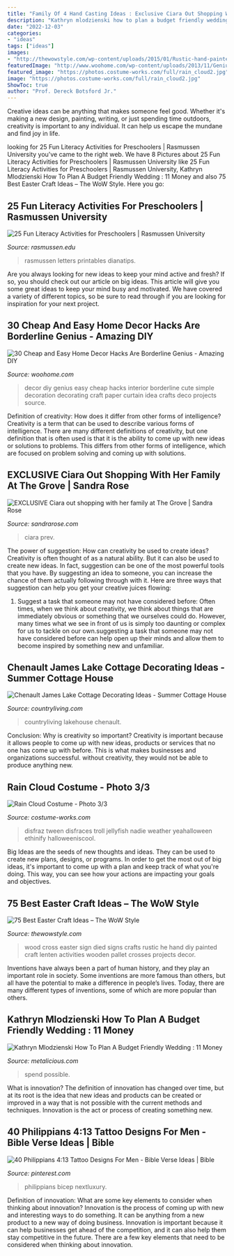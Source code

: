 ```yaml
---
title: "Family Of 4 Hand Casting Ideas : Exclusive Ciara Out Shopping With Her Family At The Grove"
description: "Kathryn mlodzienski how to plan a budget friendly wedding : 11 money"
date: "2022-12-03"
categories:
- "ideas"
tags: ["ideas"]
images:
- "http://thewowstyle.com/wp-content/uploads/2015/01/Rustic-hand-painted-wood-Easter-sign-with-cross.jpg"
featuredImage: "http://www.woohome.com/wp-content/uploads/2013/11/Genius-home-decor-ideas-16.jpg"
featured_image: "https://photos.costume-works.com/full/rain_cloud2.jpg"
image: "https://photos.costume-works.com/full/rain_cloud2.jpg"
ShowToc: true
author: "Prof. Dereck Botsford Jr."
---
```



Creative ideas can be anything that makes someone feel good. Whether it's making a new design, painting, writing, or just spending time outdoors, creativity is important to any individual. It can help us escape the mundane and find joy in life.

	

		
looking for 25 Fun Literacy Activities for Preschoolers | Rasmussen University you've came to the right web. We have 8 Pictures about 25 Fun Literacy Activities for Preschoolers | Rasmussen University like 25 Fun Literacy Activities for Preschoolers | Rasmussen University, Kathryn Mlodzienski How To Plan A Budget Friendly Wedding : 11 Money and also 75 Best Easter Craft Ideas – The WoW Style. Here you go:
		
    
## 25 Fun Literacy Activities For Preschoolers | Rasmussen University

<img loading=lazy src="https://www.rasmussen.edu/-/media/images/blogs/school-of-education/412soewe4215_compressed.jpg?la=en&amp;hash=EE9DD705016499DD6DF906A4BD77491569D18255" onerror="this.onerror=null;this.src='https://tse4.mm.bing.net/th?id=OIP.czWPSw9hRPJbL2pn5ibQhwHaD3&amp;pid=15.1';" alt="25 Fun Literacy Activities for Preschoolers | Rasmussen University">

_Source: rasmussen.edu_

>rasmussen letters printables dianatips. 

	

Are you always looking for new ideas to keep your mind active and fresh? If so, you should check out our article on big ideas. This article will give you some great ideas to keep your mind busy and motivated. We have covered a variety of different topics, so be sure to read through if you are looking for inspiration for your next project.

    
## 30 Cheap And Easy Home Decor Hacks Are Borderline Genius - Amazing DIY

<img loading=lazy src="http://www.woohome.com/wp-content/uploads/2013/11/Genius-home-decor-ideas-16.jpg" onerror="this.onerror=null;this.src='https://tse1.mm.bing.net/th?id=OIP.0zHgXlMJ4UDY3IDEOzWoBwHaKv&amp;pid=15.1';" alt="30 Cheap and Easy Home Decor Hacks Are Borderline Genius - Amazing DIY">

_Source: woohome.com_

>decor diy genius easy cheap hacks interior borderline cute simple decoration decorating craft paper curtain idea crafts deco projects source. 

	

Definition of creativity: How does it differ from other forms of intelligence?
Creativity is a term that can be used to describe various forms of intelligence. There are many different definitions of creativity, but one definition that is often used is that it is the ability to come up with new ideas or solutions to problems. This differs from other forms of intelligence, which are focused on problem solving and coming up with solutions.

    
## EXCLUSIVE Ciara Out Shopping With Her Family At The Grove | Sandra Rose

<img loading=lazy src="http://sandrarose.com/wp-content/uploads/2014/10/ciara-wenn21836228.jpg" onerror="this.onerror=null;this.src='https://tse3.mm.bing.net/th?id=OIP.jbz_6nwmT_eRE_z44cDiHwHaH-&amp;pid=15.1';" alt="EXCLUSIVE Ciara out shopping with her family at The Grove | Sandra Rose">

_Source: sandrarose.com_

>ciara prev. 

	

The power of suggestion: How can creativity be used to create ideas?
Creativity is often thought of as a natural ability. But it can also be used to create new ideas. In fact, suggestion can be one of the most powerful tools that you have. By suggesting an idea to someone, you can increase the chance of them actually following through with it. Here are three ways that suggestion can help you get your creative juices flowing: 
1. Suggest a task that someone may not have considered before: Often times, when we think about creativity, we think about things that are immediately obvious or something that we ourselves could do. However, many times what we see in front of us is simply too daunting or complex for us to tackle on our own.suggesting a task that someone may not have considered before can help open up their minds and allow them to become inspired by something new and unfamiliar. 

    
## Chenault James Lake Cottage Decorating Ideas - Summer Cottage House

<img loading=lazy src="https://hips.hearstapps.com/hmg-prod.s3.amazonaws.com/images/the-lake-effect-porch-0718-1533330501.jpg?crop=1xw:1xh;center,top&amp;resize=480:*" onerror="this.onerror=null;this.src='https://tse1.mm.bing.net/th?id=OIP.j9zkn81ZVu83-d6sVMxBkgHaLH&amp;pid=15.1';" alt="Chenault James Lake Cottage Decorating Ideas - Summer Cottage House">

_Source: countryliving.com_

>countryliving lakehouse chenault. 

	

Conclusion: Why is creativity so important?
Creativity is important because it allows people to come up with new ideas, products or services that no one has come up with before. This is what makes businesses and organizations successful. without creativity, they would not be able to produce anything new.

    
## Rain Cloud Costume - Photo 3/3

<img loading=lazy src="https://photos.costume-works.com/full/rain_cloud2.jpg" onerror="this.onerror=null;this.src='https://tse2.mm.bing.net/th?id=OIP.TrXQKqSX1Um6LmQtXgaUqAHaMI&amp;pid=15.1';" alt="Rain Cloud Costume - Photo 3/3">

_Source: costume-works.com_

>disfraz tween disfraces troll jellyfish nadie weather yeahalloween ethinify halloweeniscool. 

	

Big Ideas are the seeds of new thoughts and ideas. They can be used to create new plans, designs, or programs. In order to get the most out of big ideas, it's important to come up with a plan and keep track of what you're doing. This way, you can see how your actions are impacting your goals and objectives.

    
## 75 Best Easter Craft Ideas – The WoW Style

<img loading=lazy src="http://thewowstyle.com/wp-content/uploads/2015/01/Rustic-hand-painted-wood-Easter-sign-with-cross.jpg" onerror="this.onerror=null;this.src='https://tse3.mm.bing.net/th?id=OIP.hXZnrfBRpt650eGutIgXKgHaPA&amp;pid=15.1';" alt="75 Best Easter Craft Ideas – The WoW Style">

_Source: thewowstyle.com_

>wood cross easter sign died signs crafts rustic he hand diy painted craft lenten activities wooden pallet crosses projects decor. 

	

Inventions have always been a part of human history, and they play an important role in society. Some inventions are more famous than others, but all have the potential to make a difference in people’s lives. Today, there are many different types of inventions, some of which are more popular than others.

    
## Kathryn Mlodzienski How To Plan A Budget Friendly Wedding : 11 Money

<img loading=lazy src="http://cdn.shopify.com/s/files/1/0004/1484/2937/articles/PINTEREST_45974c0a-c603-4f1d-8074-c9972e624043_1024x1024.png?v=1596227234" onerror="this.onerror=null;this.src='https://tse2.mm.bing.net/th?id=OIP.Y9vWwaCesCyJbMiEO5o5ywHaLG&amp;pid=15.1';" alt="Kathryn Mlodzienski How To Plan A Budget Friendly Wedding : 11 Money">

_Source: metalicious.com_

>spend possible. 

	

What is innovation?
The definition of innovation has changed over time, but at its root is the idea that new ideas and products can be created or improved in a way that is not possible with the current methods and techniques. Innovation is the act or process of creating something new.

    
## 40 Philippians 4:13 Tattoo Designs For Men - Bible Verse Ideas | Bible

<img loading=lazy src="https://i.pinimg.com/736x/83/f5/38/83f538d2637a0e31d14607378c7b58bb.jpg" onerror="this.onerror=null;this.src='https://tse3.mm.bing.net/th?id=OIP.uk1_OOArnofhG06LxO0cRgHaHa&amp;pid=15.1';" alt="40 Philippians 4:13 Tattoo Designs For Men - Bible Verse Ideas | Bible">

_Source: pinterest.com_

>philippians bicep nextluxury. 

	

Definition of innovation: What are some key elements to consider when thinking about innovation?
Innovation is the process of coming up with new and interesting ways to do something. It can be anything from a new product to a new way of doing business. Innovation is important because it can help businesses get ahead of the competition, and it can also help them stay competitive in the future.
There are a few key elements that need to be considered when thinking about innovation.

